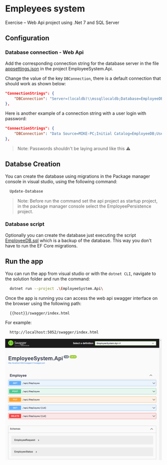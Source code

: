 
# Empleyees system

Exercise – Web Api project using .Net 7 and SQL Server

## Configuration 

### Database connection - Web Api

Add the corresponding connection string for the database server in the file
[appsettings.json](https://github.com/MHobak/EmployeeSystem/blob/master/EmployeeSystem.Api/appsettings.json) in the project EmployeeSystem.Api.

Change the value of the key `DBConnection`, there is a default connection that should work as shown below:

```JSON
"ConnectionStrings": {
    "DBConnection": "Server=(localdb)\\mssqllocaldb;Database=EmployeeDB Trusted_Connection=True;MultipleActiveResultSets=true"
},
```
Here is another example of a connection string with a user login with password:

```JSON
"ConnectionStrings": {
    "DBConnection": "Data Source=MIKE-PC;Initial Catalog=EmployeeDB;User Id=pruebas;Password=1234; TrustServerCertificate=True; Trusted_Connection=True;"
},
```
> Note: Passwords shouldn't be laying around like this ⚠️

## Databse Creation
You can create the database using migrations in the Package manager console in visual studio, using the following command:
```bash
  Update-Database
```
> Note: Before run the command set the api project as startup project, in the package manager console select the EmployeePersistence project.

### Database script
Optionally you can create the database just executing the script [EmployeeDB.sql](https://github.com/MHobak/EmployeeSystem/blob/master/Scripts/EmployeeDB.sql) which is a backup of the database. This way you don't have to run the EF Core migrations.

## Run the app
You can run the app from visual studio or with the `dotnet CLI`, navigate to the solution folder and run the command:
```bash
  dotnet run --project .\EmployeeSystem.Api\
```
Once the app is running you can access the web api swagger interface on the browser using the following path:

```url
  {{host}}/swagger/index.html
```
For example:
```url
  http://localhost:5052/swagger/index.html
```
![alt text](https://github.com/MHobak/EmployeeSystem/blob/master/demo.png?raw=true)